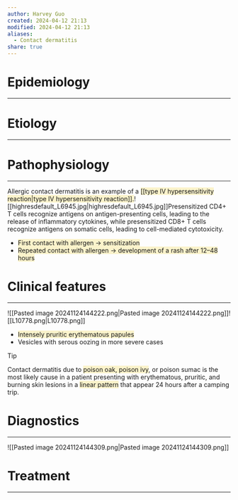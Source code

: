 ```yaml
---
author: Harvey Guo
created: 2024-04-12 21:13
modified: 2024-04-12 21:13
aliases:
  - Contact dermatitis
share: true
---
```

# Epidemiology
---


# Etiology
---


# Pathophysiology
---
Allergic contact dermatitis is an example of a <span style="background:rgba(240, 200, 0, 0.2)">[[type IV hypersensitivity reaction|type IV hypersensitivity reaction]].</span>![[highresdefault_L6945.jpg|highresdefault_L6945.jpg]]Presensitized CD4+ T cells recognize antigens on antigen-presenting cells, leading to the release of inflammatory cytokines, while presensitized CD8+ T cells recognize antigens on somatic cells, leading to cell-mediated cytotoxicity.
- <span style="background:rgba(240, 200, 0, 0.2)">First contact with allergen → sensitization</span>
- <span style="background:rgba(240, 200, 0, 0.2)">Repeated contact with allergen → development of a rash after 12–48 hours</span>

# Clinical features
---
![[Pasted image 20241124144222.png|Pasted image 20241124144222.png]]![[L10778.png|L10778.png]]
- <span style="background:rgba(240, 200, 0, 0.2)">Intensely pruritic erythematous papules</span>
- Vesicles with serous oozing in more severe cases 

>[!tip] 
>Contact dermatitis due to <span style="background:rgba(240, 200, 0, 0.2)">poison oak, poison ivy</span>, or poison sumac is the most likely cause in a patient presenting with erythematous, pruritic, and burning skin lesions in a <span style="background:rgba(240, 200, 0, 0.2)">linear pattern</span> that appear 24 hours after a camping trip.

# Diagnostics
---
![[Pasted image 20241124144309.png|Pasted image 20241124144309.png]]

# Treatment
---

